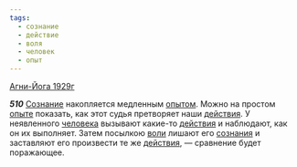 ```yaml
---
tags:
  - сознание
  - действие
  - воля
  - человек
  - опыт
---
```


[Агни-Йога 1929г](https://127.0.0.1:4002/agni/1929)

___510___
[Сознание](../../../tags/#сознание) накопляется медленным [опытом](../../../tags/#опыт). Можно на простом [опыте](../../../tags/#опыт) показать, как этот судья претворяет наши [действия](../../../tags/#действие). У неявленного [человека](../../../tags/#человек) вызывают какие-то [действия](../../../tags/#действие) и наблюдают, как он их выполняет. Затем посылкою [воли](../../../tags/#воля) лишают его [сознания](../../../tags/#сознание) и заставляют его произвести те же [действия](../../../tags/#действие), — сравнение будет поражающее.